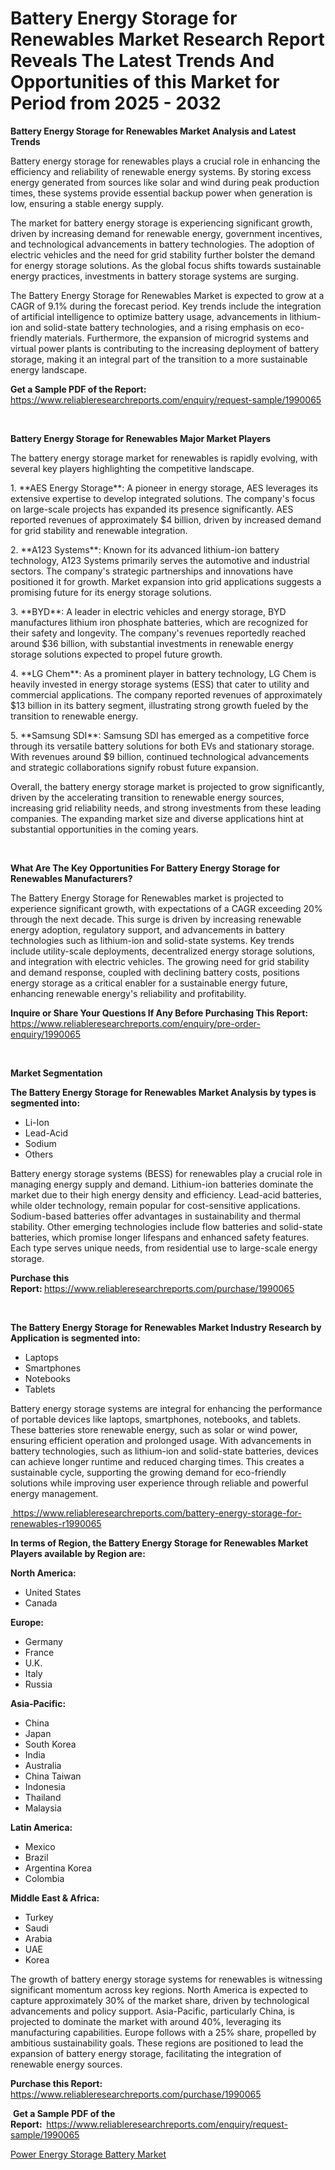 <p><h1>Battery Energy Storage for Renewables Market Research Report Reveals The Latest Trends And Opportunities of this Market for Period from 2025 - 2032</h1></p><p><strong>Battery Energy Storage for Renewables Market Analysis and Latest Trends</strong></p>
<p><p>Battery energy storage for renewables plays a crucial role in enhancing the efficiency and reliability of renewable energy systems. By storing excess energy generated from sources like solar and wind during peak production times, these systems provide essential backup power when generation is low, ensuring a stable energy supply.</p><p>The market for battery energy storage is experiencing significant growth, driven by increasing demand for renewable energy, government incentives, and technological advancements in battery technologies. The adoption of electric vehicles and the need for grid stability further bolster the demand for energy storage solutions. As the global focus shifts towards sustainable energy practices, investments in battery storage systems are surging.</p><p>The Battery Energy Storage for Renewables Market is expected to grow at a CAGR of 9.1% during the forecast period. Key trends include the integration of artificial intelligence to optimize battery usage, advancements in lithium-ion and solid-state battery technologies, and a rising emphasis on eco-friendly materials. Furthermore, the expansion of microgrid systems and virtual power plants is contributing to the increasing deployment of battery storage, making it an integral part of the transition to a more sustainable energy landscape.</p></p>
<p><strong>Get a Sample PDF of the Report:&nbsp;</strong> <a href="https://www.reliableresearchreports.com/enquiry/request-sample/1990065?utm_campaign=2286&utm_medium=2&utm_source=Github&utm_content=ia&utm_term=07042025&utm_id=battery-energy-storage-for-renewables">https://www.reliableresearchreports.com/enquiry/request-sample/1990065</a></p>
<p>&nbsp;</p>
<p><strong>Battery Energy Storage for Renewables Major Market Players</strong></p>
<p><p>The battery energy storage market for renewables is rapidly evolving, with several key players highlighting the competitive landscape. </p><p>1. **AES Energy Storage**: A pioneer in energy storage, AES leverages its extensive expertise to develop integrated solutions. The company's focus on large-scale projects has expanded its presence significantly. AES reported revenues of approximately $4 billion, driven by increased demand for grid stability and renewable integration.</p><p>2. **A123 Systems**: Known for its advanced lithium-ion battery technology, A123 Systems primarily serves the automotive and industrial sectors. The company's strategic partnerships and innovations have positioned it for growth. Market expansion into grid applications suggests a promising future for its energy storage solutions.</p><p>3. **BYD**: A leader in electric vehicles and energy storage, BYD manufactures lithium iron phosphate batteries, which are recognized for their safety and longevity. The company's revenues reportedly reached around $36 billion, with substantial investments in renewable energy storage solutions expected to propel future growth.</p><p>4. **LG Chem**: As a prominent player in battery technology, LG Chem is heavily invested in energy storage systems (ESS) that cater to utility and commercial applications. The company reported revenues of approximately $13 billion in its battery segment, illustrating strong growth fueled by the transition to renewable energy.</p><p>5. **Samsung SDI**: Samsung SDI has emerged as a competitive force through its versatile battery solutions for both EVs and stationary storage. With revenues around $9 billion, continued technological advancements and strategic collaborations signify robust future expansion.</p><p>Overall, the battery energy storage market is projected to grow significantly, driven by the accelerating transition to renewable energy sources, increasing grid reliability needs, and strong investments from these leading companies. The expanding market size and diverse applications hint at substantial opportunities in the coming years.</p></p>
<p>&nbsp;</p>
<p><strong>What Are The Key Opportunities For Battery Energy Storage for Renewables Manufacturers?</strong></p>
<p><p>The Battery Energy Storage for Renewables market is projected to experience significant growth, with expectations of a CAGR exceeding 20% through the next decade. This surge is driven by increasing renewable energy adoption, regulatory support, and advancements in battery technologies such as lithium-ion and solid-state systems. Key trends include utility-scale deployments, decentralized energy storage solutions, and integration with electric vehicles. The growing need for grid stability and demand response, coupled with declining battery costs, positions energy storage as a critical enabler for a sustainable energy future, enhancing renewable energy's reliability and profitability.</p></p>
<p><strong>Inquire or Share Your Questions If Any Before Purchasing This Report:</strong> <a href="https://www.reliableresearchreports.com/enquiry/pre-order-enquiry/1990065?utm_campaign=2286&utm_medium=2&utm_source=Github&utm_content=ia&utm_term=07042025&utm_id=battery-energy-storage-for-renewables">https://www.reliableresearchreports.com/enquiry/pre-order-enquiry/1990065</a></p>
<p>&nbsp;</p>
<p><strong>Market Segmentation</strong></p>
<p><strong>The Battery Energy Storage for Renewables Market Analysis by types is segmented into:</strong></p>
<p><ul><li>Li-Ion</li><li>Lead-Acid</li><li>Sodium</li><li>Others</li></ul></p>
<p><p>Battery energy storage systems (BESS) for renewables play a crucial role in managing energy supply and demand. Lithium-ion batteries dominate the market due to their high energy density and efficiency. Lead-acid batteries, while older technology, remain popular for cost-sensitive applications. Sodium-based batteries offer advantages in sustainability and thermal stability. Other emerging technologies include flow batteries and solid-state batteries, which promise longer lifespans and enhanced safety features. Each type serves unique needs, from residential use to large-scale energy storage.</p></p>
<p><strong>Purchase this Report:&nbsp;</strong><a href="https://www.reliableresearchreports.com/purchase/1990065?utm_campaign=2286&utm_medium=2&utm_source=Github&utm_content=ia&utm_term=07042025&utm_id=battery-energy-storage-for-renewables">https://www.reliableresearchreports.com/purchase/1990065</a></p>
<p>&nbsp;</p>
<p><strong>The Battery Energy Storage for Renewables Market Industry Research by Application is segmented into:</strong></p>
<p><ul><li>Laptops</li><li>Smartphones</li><li>Notebooks</li><li>Tablets</li></ul></p>
<p><p>Battery energy storage systems are integral for enhancing the performance of portable devices like laptops, smartphones, notebooks, and tablets. These batteries store renewable energy, such as solar or wind power, ensuring efficient operation and prolonged usage. With advancements in battery technologies, such as lithium-ion and solid-state batteries, devices can achieve longer runtime and reduced charging times. This creates a sustainable cycle, supporting the growing demand for eco-friendly solutions while improving user experience through reliable and powerful energy management.</p></p>
<p><a href="https://www.reliableresearchreports.com/battery-energy-storage-for-renewables-r1990065?utm_campaign=2286&utm_medium=2&utm_source=Github&utm_content=ia&utm_term=07042025&utm_id=battery-energy-storage-for-renewables">&nbsp;https://www.reliableresearchreports.com/battery-energy-storage-for-renewables-r1990065</a></p>
<p><strong>In terms of Region, the Battery Energy Storage for Renewables Market Players available by Region are:</strong></p>
<p>
    <p> <strong> North America: </strong>
        <ul>
            <li>United States</li>
            <li>Canada</li>
        </ul>
        </p> 
    <p> <strong> Europe: </strong>
        <ul>
            <li>Germany</li>
            <li>France</li>
            <li>U.K.</li>
            <li>Italy</li>
            <li>Russia</li>
        </ul>
        </p> 
    <p> <strong> Asia-Pacific: </strong>
        <ul>
            <li>China</li>
            <li>Japan</li>
            <li>South Korea</li>
            <li>India</li>
            <li>Australia</li>
            <li>China Taiwan</li>
            <li>Indonesia</li>
            <li>Thailand</li>
            <li>Malaysia</li>
        </ul>
        </p> 
    <p> <strong> Latin America: </strong>
        <ul>
            <li>Mexico</li>
            <li>Brazil</li>
            <li>Argentina Korea</li>
            <li>Colombia</li>
        </ul>
        </p> 
    <p> <strong> Middle East & Africa: </strong>
        <ul>
            <li>Turkey</li>
            <li>Saudi</li>
            <li>Arabia</li>
            <li>UAE</li>
            <li>Korea</li>
        </ul>
    </p>
    </p>
<p><p>The growth of battery energy storage systems for renewables is witnessing significant momentum across key regions. North America is expected to capture approximately 30% of the market share, driven by technological advancements and policy support. Asia-Pacific, particularly China, is projected to dominate the market with around 40%, leveraging its manufacturing capabilities. Europe follows with a 25% share, propelled by ambitious sustainability goals. These regions are positioned to lead the expansion of battery energy storage, facilitating the integration of renewable energy sources.</p></p>
<p><strong>Purchase this Report: </strong><a href="https://www.reliableresearchreports.com/purchase/1990065?utm_campaign=2286&utm_medium=2&utm_source=Github&utm_content=ia&utm_term=07042025&utm_id=battery-energy-storage-for-renewables">https://www.reliableresearchreports.com/purchase/1990065</a></p>
<p>&nbsp;<strong>Get a Sample PDF of the Report:&nbsp;&nbsp;</strong><a href="https://www.reliableresearchreports.com/enquiry/request-sample/1990065?utm_campaign=2286&utm_medium=2&utm_source=Github&utm_content=ia&utm_term=07042025&utm_id=battery-energy-storage-for-renewables">https://www.reliableresearchreports.com/enquiry/request-sample/1990065</a></p>
<p><strong></strong></p>
<p><p><a href="https://github.com/triattwood9919/Market-Research-Report-List-1/blob/main/power-energy-storage-battery-market.md?utm_campaign=2286&utm_medium=2&utm_source=Github&utm_content=ia&utm_term=07042025&utm_id=battery-energy-storage-for-renewables">Power Energy Storage Battery Market</a></p></p>